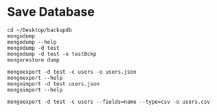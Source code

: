 # Save Database
    cd ~/Desktop/backupdb
    mongodump
    mongodump --help
    mongodump -d test
    mongodump -d test -o testBckp
    mongorestore dump
    
    mongoexport -d test -c users -o users.json
    mongoexport --help
    mongoimport -d test users.json
    mongoimport --help
    
    mongoexport -d test -c users --fields=name --type=csv -o users.csv
    

